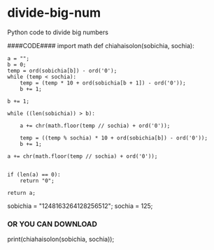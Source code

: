 # divide-big-num
Python code to divide big numbers 



####CODE####
import math
def chiahaisolon(sobichia, sochia):

	a = "";
	b = 0;
	temp = ord(sobichia[b]) - ord('0');
	while (temp < sochia):
		temp = (temp * 10 + ord(sobichia[b + 1]) - ord('0'));
		b += 1;
	
	b += 1;

	while ((len(sobichia)) > b):
		
		a += chr(math.floor(temp // sochia) + ord('0'));
		
		temp = ((temp % sochia) * 10 + ord(sobichia[b]) - ord('0'));
		b += 1;

	a += chr(math.floor(temp // sochia) + ord('0'));
	

	if (len(a) == 0):
		return "0";
	
	return a;

sobichia = "1248163264128256512";
sochia = 125;






### OR YOU CAN DOWNLOAD ###
print(chiahaisolon(sobichia, sochia));
